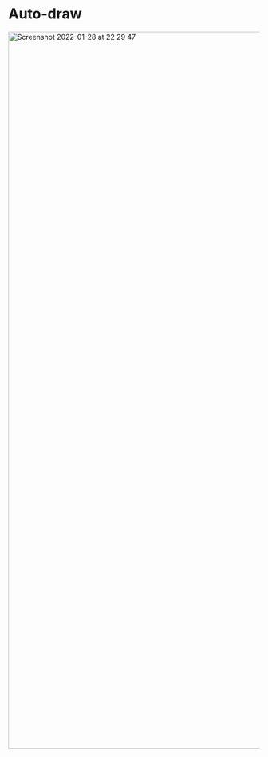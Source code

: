 # Auto-draw

<img width="1440" alt="Screenshot 2022-01-28 at 22 29 47" src="https://user-images.githubusercontent.com/76165392/151624093-8b2ef789-3418-4ed3-8380-bde3650bacb3.png">
